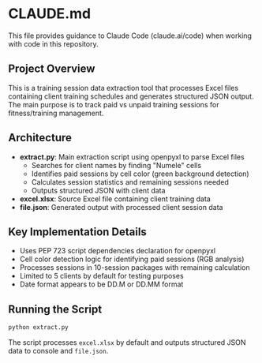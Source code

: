 # CLAUDE.md

This file provides guidance to Claude Code (claude.ai/code) when working with code in this repository.

## Project Overview

This is a training session data extraction tool that processes Excel files containing client training schedules and generates structured JSON output. The main purpose is to track paid vs unpaid training sessions for fitness/training management.

## Architecture

- **extract.py**: Main extraction script using openpyxl to parse Excel files
  - Searches for client names by finding "Numele" cells
  - Identifies paid sessions by cell color (green background detection)
  - Calculates session statistics and remaining sessions needed
  - Outputs structured JSON with client data
- **excel.xlsx**: Source Excel file containing client training data
- **file.json**: Generated output with processed client session data

## Key Implementation Details

- Uses PEP 723 script dependencies declaration for openpyxl
- Cell color detection logic for identifying paid sessions (RGB analysis)
- Processes sessions in 10-session packages with remaining calculation
- Limited to 5 clients by default for testing purposes
- Date format appears to be DD.M or DD.MM format

## Running the Script

```bash
python extract.py
```

The script processes `excel.xlsx` by default and outputs structured JSON data to console and `file.json`.